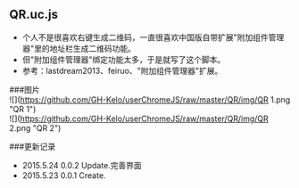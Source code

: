 QR.uc.js
----------------------------------- 
 - 个人不是很喜欢右键生成二维码，一直很喜欢中国版自带扩展"附加组件管理器"里的地址栏生成二维码功能。   
 - 但"附加组件管理器"绑定功能太多，于是就写了这个脚本。  
 - 参考：lastdream2013、feiruo、"附加组件管理器"扩展。  

###图片  
![](https://github.com/GH-Kelo/userChromeJS/raw/master/QR/img/QR 1.png "QR 1")   
![](https://github.com/GH-Kelo/userChromeJS/raw/master/QR/img/QR 2.png "QR 2")   

###更新记录    
 - 2015.5.24 0.0.2 Update.完善界面  
 - 2015.5.23 0.0.1 Create.


